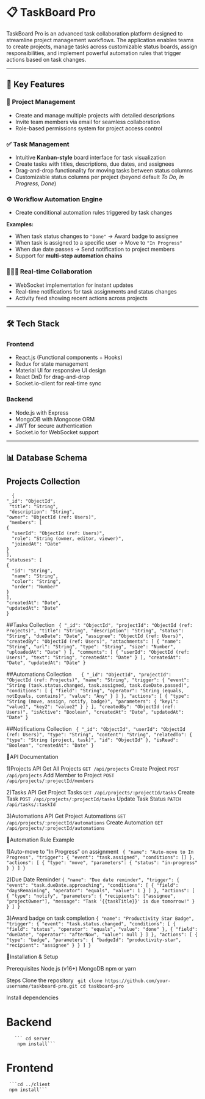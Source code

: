 # 📋 TaskBoard Pro

TaskBoard Pro is an advanced task collaboration platform designed to streamline project management workflows. The application enables teams to create projects, manage tasks across customizable status boards, assign responsibilities, and implement powerful automation rules that trigger actions based on task changes.

---

## 🚀 Key Features

### 🔧 Project Management
- Create and manage multiple projects with detailed descriptions  
- Invite team members via email for seamless collaboration  
- Role-based permissions system for project access control  

### ✅ Task Management
- Intuitive **Kanban-style** board interface for task visualization  
- Create tasks with titles, descriptions, due dates, and assignees  
- Drag-and-drop functionality for moving tasks between status columns  
- Customizable status columns per project (beyond default *To Do, In Progress, Done*)  

### ⚙️ Workflow Automation Engine
- Create conditional automation rules triggered by task changes  

**Examples:**
- When task status changes to `"Done"` → Award badge to assignee  
- When task is assigned to a specific user → Move to `"In Progress"`  
- When due date passes → Send notification to project members  
- Support for **multi-step automation chains**  

### 🧑‍🤝‍🧑 Real-time Collaboration
- WebSocket implementation for instant updates  
- Real-time notifications for task assignments and status changes  
- Activity feed showing recent actions across projects  

---

## 🛠️ Tech Stack

### Frontend
- React.js (Functional components + Hooks)  
- Redux for state management  
- Material UI for responsive UI design  
- React DnD for drag-and-drop  
- Socket.io-client for real-time sync  

### Backend
- Node.js with Express  
- MongoDB with Mongoose ORM  
- JWT for secure authentication  
- Socket.io for WebSocket support  

---

## 📊 Database Schema
   
## Projects Collection
      {
    "_id": "ObjectId",
     "title": "String",
     "description": "String",
    "owner": "ObjectId (ref: Users)",
     "members": [
    {
      "userId": "ObjectId (ref: Users)",
      "role": "String (owner, editor, viewer)",
      "joinedAt": "Date"
    }
    ],
    "statuses": [
    {
      "id": "String",
      "name": "String",
      "color": "String",
      "order": "Number"
    }
    ],
    "createdAt": "Date",
    "updatedAt": "Date"
    }

##Tasks Collection
        ``` {
      "_id": "ObjectId",
  "projectId": "ObjectId (ref: Projects)",
  "title": "String",
  "description": "String",
  "status": "String",
  "dueDate": "Date",
  "assignee": "ObjectId (ref: Users)",
  "createdBy": "ObjectId (ref: Users)",
  "attachments": [
    {
      "name": "String",
      "url": "String",
      "type": "String",
      "size": "Number",
      "uploadedAt": "Date"
    }
  ],
  "comments": [
    {
      "userId": "ObjectId (ref: Users)",
      "text": "String",
      "createdAt": "Date"
    }
  ],
  "createdAt": "Date",
  "updatedAt": "Date"
}```

##Automations Collection
     ```   {
  "_id": "ObjectId",
  "projectId": "ObjectId (ref: Projects)",
  "name": "String",
  "trigger": {
    "event": "String (task.status.changed, task.assigned, task.dueDate.passed)",
    "conditions": [
      {
        "field": "String",
        "operator": "String (equals, notEquals, contains)",
        "value": "Any"
      }
    ]
  },
  "actions": [
    {
      "type": "String (move, assign, notify, badge)",
      "parameters": {
        "key1": "value1",
        "key2": "value2"
      }
    }
  ],
  "createdBy": "ObjectId (ref: Users)",
  "isActive": "Boolean",
  "createdAt": "Date",
  "updatedAt": "Date"
}```

##Notifications Collection
       ``` {
  "_id": "ObjectId",
  "userId": "ObjectId (ref: Users)",
  "type": "String",
  "content": "String",
  "relatedTo": {
    "type": "String (project, task)",
    "id": "ObjectId"
  },
  "isRead": "Boolean",
  "createdAt": "Date"
}```

📝API Documentation

 1)Projects API 
Get All Projects 
       ```GET /api/projects```
Create Project 
  ```POST /api/projects```
Add Member to Project
  ```POST /api/projects/:projectId/members```

2)Tasks API
Get Project Tasks
  ```GET /api/projects/:projectId/tasks```
Create Task
  ```POST /api/projects/:projectId/tasks```
Update Task Status
   ```PATCH /api/tasks/:taskId```

3)Automations API
Get Project Automations
  ```GET /api/projects/:projectId/automations```
Create Automation
   ```GET /api/projects/:projectId/automations```
   


🔄Automation Rule Example 

1)Auto-move to "In Progress" on assignment
      ``` {
  "name": "Auto-move to In Progress",
  "trigger": {
    "event": "task.assigned",
    "conditions": []
  },
  "actions": [
    {
      "type": "move",
      "parameters": {
        "status": "in-progress"
      }
    }
  ]
}```

2)Due Date Reminder
     ```{
  "name": "Due date reminder",
  "trigger": {
    "event": "task.dueDate.approaching",
    "conditions": [
      {
        "field": "daysRemaining",
        "operator": "equals",
        "value": 1
      }
    ]
  },
  "actions": [
    {
      "type": "notify",
      "parameters": {
        "recipients": ["assignee", "projectOwner"],
        "message": "Task '{{taskTitle}}' is due tomorrow!"
      }
    }
  ]
}```

3)Award badge on task completion 
      ```{
  "name": "Productivity Star Badge",
  "trigger": {
    "event": "task.status.changed",
    "conditions": [
      {
        "field": "status",
        "operator": "equals",
        "value": "done"
      },
      {
        "field": "dueDate",
        "operator": "afterNow",
        "value": null
      }
    ]
  },
  "actions": [
    {
      "type": "badge",
      "parameters": {
        "badgeId": "productivity-star",
        "recipient": "assignee"
      }
    }
  ]
}```



🧪Installation & Setup

Prerequisites
    Node.js (v16+)
    MongoDB
    npm or yarn

Steps
  Clone the repository
     ``` git clone https://github.com/your-username/taskboard-pro.git
         cd taskboard-pro```

  Install dependencies
  # Backend
       ``` cd server
        npm install```

# Frontend
     ```cd ../client
     npm install```












